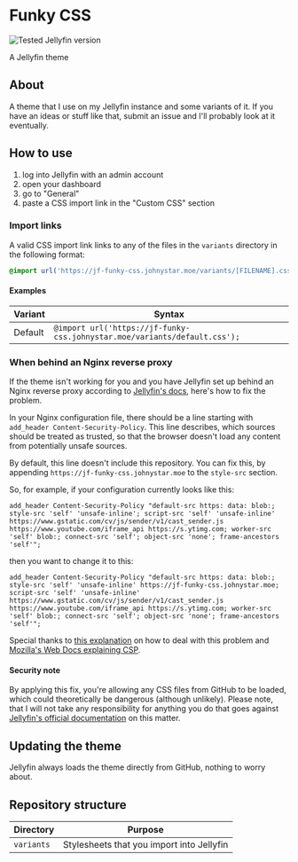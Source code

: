 # Funky CSS

![Tested Jellyfin version](https://img.shields.io/badge/Jellyfin-10.7.0-%2300A4DC)

A Jellyfin theme

## About

A theme that I use on my Jellyfin instance and some variants of it. If you have an ideas or stuff like that, submit an issue and I'll probably look at it eventually.

## How to use

1. log into Jellyfin with an admin account
2. open your dashboard
3. go to "General"
4. paste a CSS import link in the "Custom CSS" section

### Import links

A valid CSS import link links to any of the files in the ``variants`` directory in the following format:

```css
@import url('https://jf-funky-css.johnystar.moe/variants/[FILENAME].css');
```

#### Examples

| Variant | Syntax |
| ------- | ------ |
| Default | ``@import url('https://jf-funky-css.johnystar.moe/variants/default.css');`` |

### When behind an Nginx reverse proxy

If the theme isn't working for you and you have Jellyfin set up behind an Nginx reverse proxy according to [Jellyfin's docs](https://jellyfin.org/docs/general/networking/nginx.html), here's how to fix the problem.

In your Nginx configuration file, there should be a line starting with ``add_header Content-Security-Policy``. This line describes, which sources should be treated as trusted, so that the browser doesn't load any content from potentially unsafe sources.

By default, this line doesn't include this repository. You can fix this, by appending ``https://jf-funky-css.johnystar.moe`` to the ``style-src`` section.

So, for example, if your configuration currently looks like this:

```
add_header Content-Security-Policy "default-src https: data: blob:; style-src 'self' 'unsafe-inline'; script-src 'self' 'unsafe-inline' https://www.gstatic.com/cv/js/sender/v1/cast_sender.js https://www.youtube.com/iframe_api https://s.ytimg.com; worker-src 'self' blob:; connect-src 'self'; object-src 'none'; frame-ancestors 'self'";
```

then you want to change it to this:

```
add_header Content-Security-Policy "default-src https: data: blob:; style-src 'self' 'unsafe-inline' https://jf-funky-css.johnystar.moe; script-src 'self' 'unsafe-inline' https://www.gstatic.com/cv/js/sender/v1/cast_sender.js https://www.youtube.com/iframe_api https://s.ytimg.com; worker-src 'self' blob:; connect-src 'self'; object-src 'none'; frame-ancestors 'self'";
```

Special thanks to [this explanation](https://github.com/CTalvio/Monochromic#using-with-reverse-proxy) on how to deal with this problem and [Mozilla's Web Docs explaining CSP](https://developer.mozilla.org/en-US/docs/Web/HTTP/CSP).

#### Security note

By applying this fix, you're allowing any CSS files from GitHub to be loaded, which could theoretically be dangerous (although unlikely). Please note, that I will not take any responsibility for anything you do that goes against [Jellyfin's official documentation](https://jellyfin.org/docs/general/networking/nginx.html) on this matter.

## Updating the theme

Jellyfin always loads the theme directly from GitHub, nothing to worry about.

## Repository structure

| Directory | Purpose |
| --------- | ------- |
| ``variants`` | Stylesheets that you import into Jellyfin |
